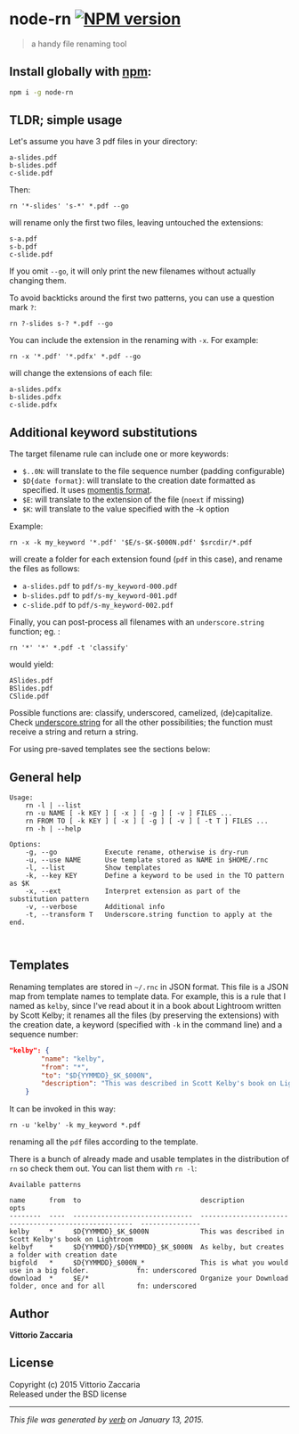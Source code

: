 # node-rn [![NPM version](https://badge.fury.io/js/node-rn.svg)](http://badge.fury.io/js/node-rn)

> a handy file renaming tool

## Install globally with [npm](npmjs.org):

```bash
npm i -g node-rn
```

## TLDR; simple usage

Let's assume you have 3 pdf files in your directory: 

    a-slides.pdf 
    b-slides.pdf
    c-slide.pdf 

Then:

    rn '*-slides' 's-*' *.pdf --go

will rename only the first two files, leaving untouched the extensions:

    s-a.pdf 
    s-b.pdf
    c-slide.pdf

If you omit `--go`, it will only print the new filenames without actually changing them.

To avoid backticks around the first two patterns, you can use a question mark `?`:

    rn ?-slides s-? *.pdf --go

You can include the extension in the renaming with `-x`. For example:

    rn -x '*.pdf' '*.pdfx' *.pdf --go

will change the extensions of each file:

    a-slides.pdfx 
    b-slides.pdfx
    c-slide.pdfx



## Additional keyword substitutions

The target filename rule can include one or more keywords:

* `$..0N`: will translate to the file sequence number (padding configurable)
* `$D{date format}`: will translate to the creation date formatted as specified. It uses [momentjs format](http://momentjs.com/docs/#/displaying/format/).
* `$E`: will translate to the extension of the file (`noext` if missing)
* `$K`: will translate to the value specified with the -k option

Example:

    rn -x -k my_keyword '*.pdf' '$E/s-$K-$000N.pdf' $srcdir/*.pdf

will create a folder for each extension found (`pdf` in this case), and rename the files as follows:

* `a-slides.pdf` to `pdf/s-my_keyword-000.pdf`
* `b-slides.pdf` to `pdf/s-my_keyword-001.pdf`
* `c-slide.pdf` to `pdf/s-my_keyword-002.pdf`

Finally, you can post-process all filenames with an `underscore.string` function; eg. :

    rn '*' '*' *.pdf -t 'classify'

would yield:

    ASlides.pdf
    BSlides.pdf
    CSlide.pdf

Possible functions are: classify, underscored, camelized, (de)capitalize. Check [underscore.string](https://github.com/epeli/underscore.string) for all the other possibilities; the function must receive a string and return a string.

For using pre-saved templates see the sections below:

## General help 

```
Usage:
    rn -l | --list 
    rn -u NAME [ -k KEY ] [ -x ] [ -g ] [ -v ] FILES ...
    rn FROM TO [ -k KEY ] [ -x ] [ -g ] [ -v ] [ -t T ] FILES ...
    rn -h | --help 

Options:
    -g, --go            Execute rename, otherwise is dry-run
    -u, --use NAME      Use template stored as NAME in $HOME/.rnc
    -l, --list          Show templates
    -k, --key KEY       Define a keyword to be used in the TO pattern as $K
    -x, --ext           Interpret extension as part of the substitution pattern 
    -v, --verbose       Additional info
    -t, --transform T   Underscore.string function to apply at the end.



```


## Templates

Renaming templates are stored in `~/.rnc` in JSON format. This file is a JSON map from template names to template data. For example, this is a rule that I named as `kelby`, since I've read about it in a book about Lightroom written by Scott Kelby; it renames all the files (by preserving the extensions) with the creation date, a keyword (specified with `-k` in the command line) and a sequence number:

```json
"kelby": {
        "name": "kelby",
        "from": "*",
        "to": "$D{YYMMDD}_$K_$000N",
        "description": "This was described in Scott Kelby's book on Lightroom"
    }
```

It can be invoked in this way:

    rn -u 'kelby' -k my_keyword *.pdf

renaming all the `pdf` files according to the template.

There is a bunch of already made and usable templates in the distribution of `rn` so check them out. You can list them with `rn -l`:

```
Available patterns

name      from  to                              description                                            opts           
--------  ----  ------------------------------  -----------------------------------------------------  ---------------
kelby     *     $D{YYMMDD}_$K_$000N             This was described in Scott Kelby's book on Lightroom                 
kelbyf    *     $D{YYMMDD}/$D{YYMMDD}_$K_$000N  As kelby, but creates a folder with creation date                     
bigfold   *     $D{YYMMDD}_$000N_*              This is what you would use in a big folder.            fn: underscored
download  *     $E/*                            Organize your Download folder, once and for all        fn: underscored
```

## Author

**Vittorio Zaccaria**
 

## License
Copyright (c) 2015 Vittorio Zaccaria  
Released under the BSD license

***

_This file was generated by [verb](https://github.com/assemble/verb) on January 13, 2015._
